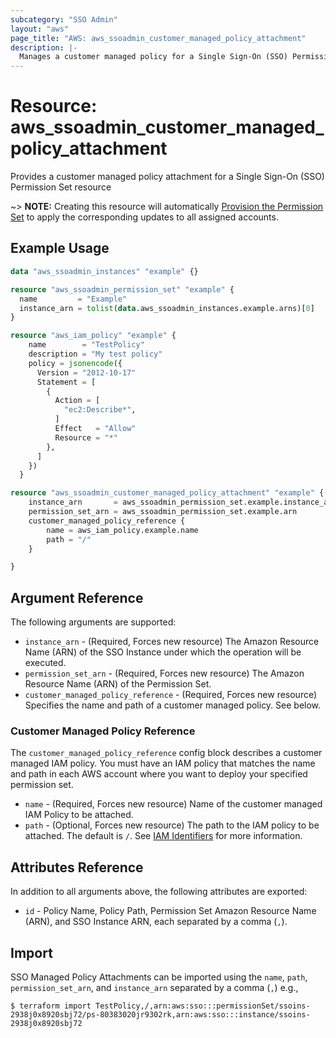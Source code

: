 ```yaml
---
subcategory: "SSO Admin"
layout: "aws"
page_title: "AWS: aws_ssoadmin_customer_managed_policy_attachment"
description: |-
  Manages a customer managed policy for a Single Sign-On (SSO) Permission Set
---
```


# Resource: aws_ssoadmin_customer_managed_policy_attachment

Provides a customer managed policy attachment for a Single Sign-On (SSO) Permission Set resource

~> **NOTE:** Creating this resource will automatically [Provision the Permission Set](https://docs.aws.amazon.com/singlesignon/latest/APIReference/API_ProvisionPermissionSet.html) to apply the corresponding updates to all assigned accounts.

## Example Usage

```terraform
data "aws_ssoadmin_instances" "example" {}

resource "aws_ssoadmin_permission_set" "example" {
  name         = "Example"
  instance_arn = tolist(data.aws_ssoadmin_instances.example.arns)[0]
}

resource "aws_iam_policy" "example" {
	name        = "TestPolicy"
	description = "My test policy"
	policy = jsonencode({
	  Version = "2012-10-17"
	  Statement = [
		{
		  Action = [
			"ec2:Describe*",
		  ]
		  Effect   = "Allow"
		  Resource = "*"
		},
	  ]
	})
  }

resource "aws_ssoadmin_customer_managed_policy_attachment" "example" {
	instance_arn       = aws_ssoadmin_permission_set.example.instance_arn
	permission_set_arn = aws_ssoadmin_permission_set.example.arn
	customer_managed_policy_reference {
		name = aws_iam_policy.example.name
		path = "/"
	}

}
```

## Argument Reference

The following arguments are supported:

* `instance_arn` - (Required, Forces new resource) The Amazon Resource Name (ARN) of the SSO Instance under which the operation will be executed.
* `permission_set_arn` - (Required, Forces new resource) The Amazon Resource Name (ARN) of the Permission Set.
* `customer_managed_policy_reference` - (Required, Forces new resource) Specifies the name and path of a customer managed policy. See below.

### Customer Managed Policy Reference

The `customer_managed_policy_reference` config block describes a customer managed IAM policy. You must have an IAM policy that matches the name and path in each AWS account where you want to deploy your specified permission set. 

* `name` - (Required, Forces new resource) Name of the customer managed IAM Policy to be attached.
* `path` - (Optional, Forces new resource) The path to the IAM policy to be attached. The default is `/`. See [IAM Identifiers](https://docs.aws.amazon.com/IAM/latest/UserGuide/reference_identifiers.html#identifiers-friendly-names) for more information.

## Attributes Reference

In addition to all arguments above, the following attributes are exported:

* `id` - Policy Name, Policy Path, Permission Set Amazon Resource Name (ARN), and SSO Instance ARN, each separated by a comma (`,`).

## Import

SSO Managed Policy Attachments can be imported using the `name`, `path`, `permission_set_arn`, and `instance_arn` separated by a comma (`,`) e.g.,

```
$ terraform import TestPolicy,/,arn:aws:sso:::permissionSet/ssoins-2938j0x8920sbj72/ps-80383020jr9302rk,arn:aws:sso:::instance/ssoins-2938j0x8920sbj72
```

